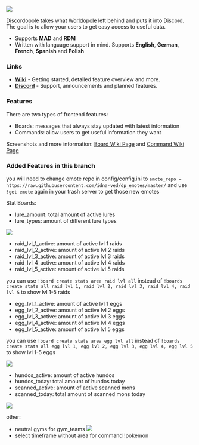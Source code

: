 ![](https://media.discordapp.net/attachments/523253670700122144/694301358018396202/dp_maybee.png)

Discordopole takes what [Worldopole](https://github.com/brusselopole/Worldopole) left behind and puts it into Discord. The goal is to allow your users to get easy access to useful data.

- Supports **MAD** and **RDM**
- Written with language support in mind. Supports **English**, **German**, **French**, **Spanish** and **Polish**

### Links
- [**Wiki**](https://github.com/ccev/Discordopole/wiki) - Getting started, detailed feature overview and more.
- [**Discord**](https://discord.gg/cnT8Dmz) - Support, announcements and planned features.

### Features
There are two types of frontend features:
- Boards: messages that always stay updated with latest information
- Commands: allow users to get useful information they want

Screenshots and more information: [Board Wiki Page](https://github.com/ccev/Discordopole/wiki/Boards) and [Command Wiki Page](https://github.com/ccev/Discordopole/wiki/Commands)

### Added Features in this branch
you will need to change emote repo in config/config.ini to `emote_repo = https://raw.githubusercontent.com/idna-ved/dp_emotes/master/` and use `!get emote` again in your trash server to get those new emotes

Stat Boards:
- lure_amount: total amount of active lures
- lure_types: amount of different lure types

![](http://puu.sh/FKtb3/a2c953f2a8.png)

- raid_lvl_1_active: amount of active lvl 1 raids
- raid_lvl_2_active: amount of active lvl 2 raids
- raid_lvl_3_active: amount of active lvl 3 raids
- raid_lvl_4_active: amount of active lvl 4 raids
- raid_lvl_5_active: amount of active lvl 5 raids

you can use `!board create stats area raid lvl all` instead of `!boards create stats all raid lvl 1, raid lvl 2, raid lvl 3, raid lvl 4, raid lvl 5` to show lvl 1-5 raids

- egg_lvl_1_active: amount of active lvl 1 eggs
- egg_lvl_2_active: amount of active lvl 2 eggs
- egg_lvl_3_active: amount of active lvl 3 eggs
- egg_lvl_4_active: amount of active lvl 4 eggs
- egg_lvl_5_active: amount of active lvl 5 eggs

you can use `!board create stats area egg lvl all` instead of `!boards create stats all egg lvl 1, egg lvl 2, egg lvl 3, egg lvl 4, egg lvl 5` to show lvl 1-5 eggs

![](http://puu.sh/FKteB/14f6d3ffdd.png)

- hundos_active: amount of active hundos
- hundos_today: total amount of hundos today
- scanned_active: amount of active scanned mons
- scanned_today: total amount of scanned mons today

![](http://puu.sh/FKvvn/a37a768f4b.png)

other:
- neutral gyms for gym_teams ![](http://puu.sh/FKtrr/d7ff1ccf4c.png)
- select timeframe without area for command !pokemon
